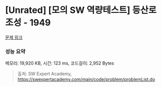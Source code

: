 # [Unrated] [모의 SW 역량테스트] 등산로 조성 - 1949 

[문제 링크](https://swexpertacademy.com/main/code/problem/problemDetail.do?contestProbId=AV5PoOKKAPIDFAUq) 

### 성능 요약

메모리: 19,920 KB, 시간: 123 ms, 코드길이: 2,952 Bytes



> 출처: SW Expert Academy, https://swexpertacademy.com/main/code/problem/problemList.do